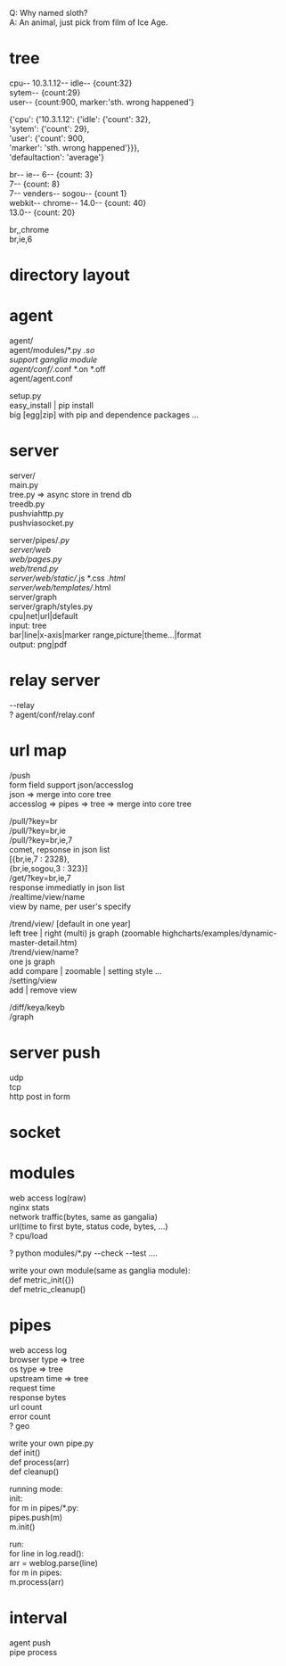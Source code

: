 Q: Why named sloth?  
A: An animal, just pick from film of Ice Age.  
  
tree  
====  
cpu-- 10.3.1.12-- idle--  {count:32}  
                  sytem-- {count:29}  
                  user--  {count:900, marker:'sth. wrong happened'}  
  
{'cpu': {'10.3.1.12': {'idle': {'count': 32},  
                       'sytem': {'count': 29},  
                       'user': {'count': 900,  
                                'marker': 'sth. wrong happened'}}},  
 'defaultaction': 'average'}  
  
br--  ie--  6-- {count: 3}  
            7-- {count: 8}  
            7-- venders-- sogou-- {count 1}  
      webkit--  chrome--  14.0--  {count: 40}  
                          13.0--  {count: 20}  
  
  
br,,chrome  
br,ie,6  
  
  
  
directory layout
================
# agent  
agent/  
agent/modules/*.py *.so  
  support ganglia module  
agent/conf/*.conf *.on *.off  
agent/agent.conf  
  
setup.py  
easy_install | pip install   
big [egg|zip] with pip and dependence packages ...  
  
  
# server  
server/  
  main.py  
  tree.py => async store in trend db  
  treedb.py  
  pushviahttp.py  
  pushviasocket.py  
    
server/pipes/*.py  
server/web  
  web/pages.py  
  web/trend.py  
server/web/static/*.js *.css *.html  
server/web/templates/*.html  
server/graph  
server/graph/styles.py  
  cpu|net|url|default  
  input: tree  
    bar|line|x-axis|marker range,picture|theme...|format  
  output: png|pdf  
  
  
# relay server  
--relay  
? agent/conf/relay.conf  
  
  
url map
=======
/push  
  form field support json/accesslog  
  json => merge into core tree  
  accesslog => pipes => tree => merge into core tree  
  
/pull/?key=br  
/pull/?key=br,ie  
/pull/?key=br,ie,7  
  comet, repsonse in json list  
    [{br,ie,7 : 2328},  
    {br,ie,sogou,3 : 323}]  
/get/?key=br,ie,7  
  response immediatly in json list  
/realtime/view/name  
  view by name, per user's specify  
  
/trend/view/ [default in one year]  
  left tree | right (multi) js graph (zoomable highcharts/examples/dynamic-master-detail.htm)  
/trend/view/name?  
  one js graph  
  add compare | zoomable | setting style ...  
/setting/view  
  add | remove view  
  
  
/diff/keya/keyb  
/graph  
  
  
  
  
server push
===========
udp  
tcp  
http post in form  
  
socket
======
  
  
  
modules
=======
web access log(raw)  
nginx stats  
  network traffic(bytes, same as gangalia)  
url(time to first byte, status code, bytes, ...)  
? cpu/load  
  
? python modules/*.py --check --test ....  
  
write your own module(same as ganglia module):  
  def metric_init({})  
  def metric_cleanup()  
  
  
pipes
======
web access log  
  browser type  => tree  
  os type       => tree  
  upstream time  => tree  
  request time  
  response bytes  
  url count  
  error count  
  ? geo  
  
write your own pipe.py  
  def init()  
  def process(arr)  
  def cleanup()  
  
running mode:  
init:  
  for m in pipes/*.py:  
    pipes.push(m)  
    m.init()  
  
run:  
  for line in log.read():  
    arr = weblog.parse(line)  
    for m in pipes:  
      m.process(arr)  
  
interval
========
agent push  
pipe process  

